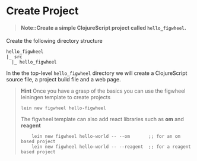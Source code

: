 # Create Project

> #### Note::Create a simple ClojureScript project called `hello_figwheel`.

Create the following directory structure

```
hello_figwheel
|_ src
  |_ hello_figwheel
```

In the the top-level `hello_figwheel` directory we will create a ClojureScript source file, a project build file and a web page.


> **Hint** Once you have a grasp of the basics you can use the figwheel leiningen template to create projects
> 
>     lein new figwheel hello-figwheel
> 
> The figwheel template can also add react libraries such as **om** and **reagent** 
> ```
>     lein new figwheel hello-world -- --om       ;; for an om based project
>     lein new figwheel hello-world -- --reagent  ;; for a reagent based project 
> ```

